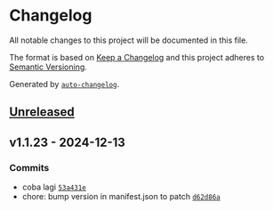 # Changelog

All notable changes to this project will be documented in this file.

The format is based on [Keep a Changelog](https://keepachangelog.com/en/1.0.0/)
and this project adheres to [Semantic Versioning](https://semver.org/spec/v2.0.0.html).

Generated by [`auto-changelog`](https://github.com/CookPete/auto-changelog).

## [Unreleased](https://github.com/alfonsus20/webpack-publish-extension/compare/v1.1.23...HEAD)

## v1.1.23 - 2024-12-13

### Commits

- coba lagi [`53a431e`](https://github.com/alfonsus20/webpack-publish-extension/commit/53a431e918b5a104566ea0eca92f639392562163)
- chore: bump version in manifest.json to patch [`d62d86a`](https://github.com/alfonsus20/webpack-publish-extension/commit/d62d86afbdc09b65cc2d4a0d32fa21762c3f456f)
